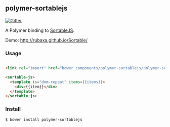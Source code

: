 polymer-sortablejs
-------------------

[![Gitter][gitter-image]][gitter-url]


A Polymer binding to [SortableJS](https://github.com/RubaXa/Sortable/).

Demo: http://rubaxa.github.io/Sortable/

### Usage

```html

<link rel="import" href="bower_components/polymer-sortablejs/polymer-sortablejs.html"/>

<sortable-js>
  <template is="dom-repeat" items={{items}}>
    <div>{{item}}</div>
  </template>
</sortable-js>
```

### Install

```
$ bower install polymer-sortablejs
```

[gitter-image]: http://img.shields.io/badge/+%20GITTER-JOIN%20CHAT%20%E2%86%92-1DCE73.svg?style=flat-square
[gitter-url]: https://gitter.im/sortable-js/polymer-sortablejs
